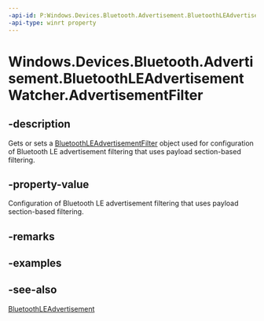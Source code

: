 ```yaml
---
-api-id: P:Windows.Devices.Bluetooth.Advertisement.BluetoothLEAdvertisementWatcher.AdvertisementFilter
-api-type: winrt property
---
```


<!-- Property syntax
public Windows.Devices.Bluetooth.Advertisement.BluetoothLEAdvertisementFilter AdvertisementFilter { get;  set; }
-->

# Windows.Devices.Bluetooth.Advertisement.BluetoothLEAdvertisementWatcher.AdvertisementFilter

## -description
Gets or sets a [BluetoothLEAdvertisementFilter](bluetoothleadvertisementfilter.md) object used for configuration of Bluetooth LE advertisement filtering that uses payload section-based filtering.

## -property-value
Configuration of Bluetooth LE advertisement filtering that uses payload section-based filtering.

## -remarks

## -examples

## -see-also
[BluetoothLEAdvertisement](bluetoothleadvertisement.md)